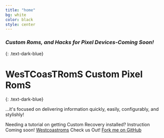 ```yaml
---
title: "home"
bg: white
color: black
style: center
---
```


### *Custom Roms, and Hacks for Pixel Devices-Coming Soon!*
{: .text-dark-blue}

<span class="fa-stack subtlecircle" style="font-size:100px; background:rgba(255,166,0,0.1)">
  <i class="fa fa-circle fa-stack-2x text-white"></i>
  <i class="fa fa-bicycle fa-stack-1x text-orange"></i>
</span>

# WesTCoasTRomS Custom Pixel RomS
{: .text-dark-blue}


…it's focused on delivering information quickly, easily, configurably, and stylishly!

Needing a tutorial on getting Custom Recovery installed? Instruction Coming soon! [Westcoastroms](https://westcoastroms.com) Check us Out!
<span id="forkongithub">
  <a href="{{ site.source_link }}" class="bg-blue">
    Fork me on GitHub
  </a>
</span>
